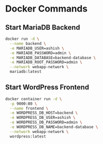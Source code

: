# Docker Commands

## Start MariaDB Backend

```bash
docker run -d \
  --name backend \
  -e MARIADB_USER=ashish \
  -e MARIADB_PASSWORD=admin \
  -e MARIADB_DATABASE=backend-database \
  -e MARIADB_ROOT_PASSWORD=admin \
  --network webapp-network \
  mariadb:latest
```

## Start WordPress Frontend

```bash
docker container run -d \
  -p 9000:80 \
  --name frontend \
  -e WORDPRESS_DB_HOST=backend \
  -e WORDPRESS_DB_USER=ashish \
  -e WORDPRESS_DB_PASSWORD=admin \
  -e WORDPRESS_DB_NAME=backend-database \
  --network webapp-network \
  wordpress:latest
```
